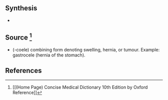 ## Synthesis
- 
## Source [^1]
- (-coele) combining form denoting swelling, hernia, or tumour. Example: gastrocele (hernia of the stomach).
## References

[^1]: [[(Home Page) Concise Medical Dictionary 10th Edition by Oxford Reference]]